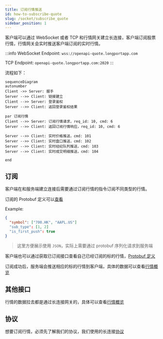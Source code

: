 ```yaml
---
title: 订阅行情推送
id: how-to-subscribe-quote
slug: /socket/subscribe_quote
sidebar_position: 1
---
```


客户端可以通过 WebSocket 或者 TCP 和行情网关建立长连接，客户端订阅股票行情，行情网关会实时推送客户端订阅的实时行情。

:::info
WebSocket Endpoint: `wss://openapi-quote.longportapp.com`

TCP Endpoint: `openapi-quote.longportapp.com:2020`
:::

流程如下：

```mermaid
sequenceDiagram
autonumber
Client ->> Server: 握手
Server -->> Client: 链接建立
Client -->> Server: 登录鉴权
Server -->> Client: 返回登录鉴权结果

par 订阅行情
Client -->> Server: 订阅行情请求，req_id: 10, cmd: 6
Server -->> Client: 返回订阅行情响应，req_id: 10, cmd: 6

Server -->> Client: 实时价格推送，cmd: 101
Server -->> Client: 实时盘口推送，cmd: 102
Server -->> Client: 实时经纪队列推送，cmd: 103
Server -->> Client: 实时成交明细推送，cmd: 104

end

```

## 订阅

客户端在和服务端建立连接后需要通过订阅行情的指令订阅不同类型的行情。

订阅的 Protobuf 定义可以[查看](../quote/subscribe/subscribe)

Example:

```json
{
  "symbol": ["700.HK", "AAPL.US"]
  "sub_type": [1, 2]
  "is_first_push": true
}

```

> 这里方便展示使用 `JSON`，实际上需要通过 protobuf 序列化请求到服务端

客户端也可以通过获取已订阅接口查看自己已经订阅的标的行情，[Protobuf 定义](../quote/subscribe/subscription)

订阅成功后，服务端会推送相应的标的行情到客户端，具体的数据可以查看[行情概览](../quote/overview)

## 其他接口

行情的数据拉去都是通过长连接网关的，具体可以查看[行情概览](../quote/overview)

## 协议

想要订阅行情，必须先了解我们的协议，我们使用的长连接[协议](./protocol/overview)

